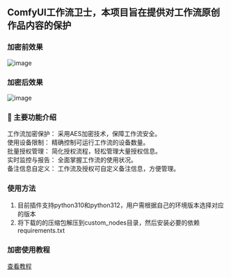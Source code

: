 
## ComfyUI工作流卫士，本项目旨在提供对工作流原创作品内容的保护
### 加密前效果 ###
![image](https://github.com/user-attachments/assets/6688e796-9858-4a53-a60d-f84189a0f5e1)

### 加密后效果 ###
![image](https://github.com/user-attachments/assets/61ccef27-ff25-4241-aad8-1644cc7541ff)

### 🔨 主要功能介绍 ###
工作流加密保护： 采用AES加密技术，保障工作流安全。  
使用设备限制： 精确控制可运行工作流的设备数量。  
批量授权管理： 简化授权流程，轻松管理大量授权信息。  
实时监控与报告： 全面掌握工作流的使用状况。  
备注信息自定义： 工作流及授权可自定义备注信息，方便管理。

### 使用方法 ###
1. 目前插件支持python310和python312，用户需根据自己的环境版本选择对应的版本  
2. 将下载的的压缩包解压到custom_nodes目录，然后安装必要的依赖requirements.txt

### 加密使用教程 ###
<a href="https://www.bilibili.com/video/BV1vSAfesEzX" target="_blank" rel="noopener noreferrer">查看教程</a>
